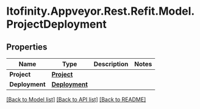 # Itofinity.Appveyor.Rest.Refit.Model.ProjectDeployment
## Properties

Name | Type | Description | Notes
------------ | ------------- | ------------- | -------------
**Project** | [**Project**](Project.md) |  | 
**Deployment** | [**Deployment**](Deployment.md) |  | 

[[Back to Model list]](../README.md#documentation-for-models) [[Back to API list]](../README.md#documentation-for-api-endpoints) [[Back to README]](../README.md)

